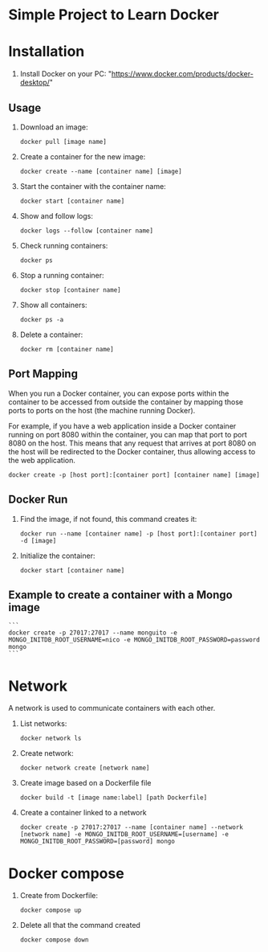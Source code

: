 # Simple Project to Learn Docker

# Installation

1. Install Docker on your PC: "https://www.docker.com/products/docker-desktop/"

## Usage

1. Download an image: 
    ```
    docker pull [image name]
    ```

2. Create a container for the new image: 
    ```
    docker create --name [container name] [image]
    ```

3. Start the container with the container name: 
    ```
    docker start [container name]
    ```

4. Show and follow logs: 
    ```
    docker logs --follow [container name]
    ```

5. Check running containers: 
    ```
    docker ps
    ```

6. Stop a running container: 
    ```
    docker stop [container name]
    ```

7. Show all containers: 
    ```
    docker ps -a
    ```

8. Delete a container: 
    ```
    docker rm [container name]
    ```

## Port Mapping

When you run a Docker container, you can expose ports within the container to be accessed from outside the container by mapping those ports to ports on the host (the machine running Docker).

For example, if you have a web application inside a Docker container running on port 8080 within the container, you can map that port to port 8080 on the host. This means that any request that arrives at port 8080 on the host will be redirected to the Docker container, thus allowing access to the web application.

```docker create -p [host port]:[container port] [container name] [image]```


## Docker Run

1. Find the image, if not found, this command creates it: 
    ```
    docker run --name [container name] -p [host port]:[container port] -d [image]
    ```

2. Initialize the container:
    ```
    docker start [container name]
    ```

## Example to create a container with a Mongo image
    ```
    docker create -p 27017:27017 --name monguito -e MONGO_INITDB_ROOT_USERNAME=nico -e MONGO_INITDB_ROOT_PASSWORD=password mongo
    ```

# Network

A network is used to communicate containers with each other.

1. List networks: 
    ```
    docker network ls
    ```
    
2. Create network:
    ```
    docker network create [network name]
    ```

3. Create image based on a Dockerfile file
    ```
    docker build -t [image name:label] [path Dockerfile]
    ```

4. Create a container linked to a network
    ```
    docker create -p 27017:27017 --name [container name] --network [network name] -e MONGO_INITDB_ROOT_USERNAME=[username] -e MONGO_INITDB_ROOT_PASSWORD=[password] mongo
    ```
# Docker compose

1. Create from Dockerfile:
    ```
    docker compose up
    ```
2. Delete all that the command created
    ```
    docker compose down
    ```